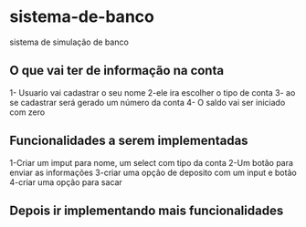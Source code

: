 # sistema-de-banco
sistema de simulação de banco

## O que vai ter de informação na conta

1- Usuario vai cadastrar o seu nome
2-ele ira escolher o tipo de conta
3- ao se cadastrar será gerado um número da conta
4- O saldo vai ser iniciado com zero

## Funcionalidades a serem implementadas

1-Criar um imput para nome, um select com tipo da conta
2-Um botão para enviar as informações
3-criar uma opção de deposito com um input e botão
4-criar uma opção para sacar




## Depois ir implementando mais funcionalidades
